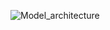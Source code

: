 ![Model_architecture](https://github.com/user-attachments/assets/e36e9038-1a77-4152-a822-8f1b46aba235)
